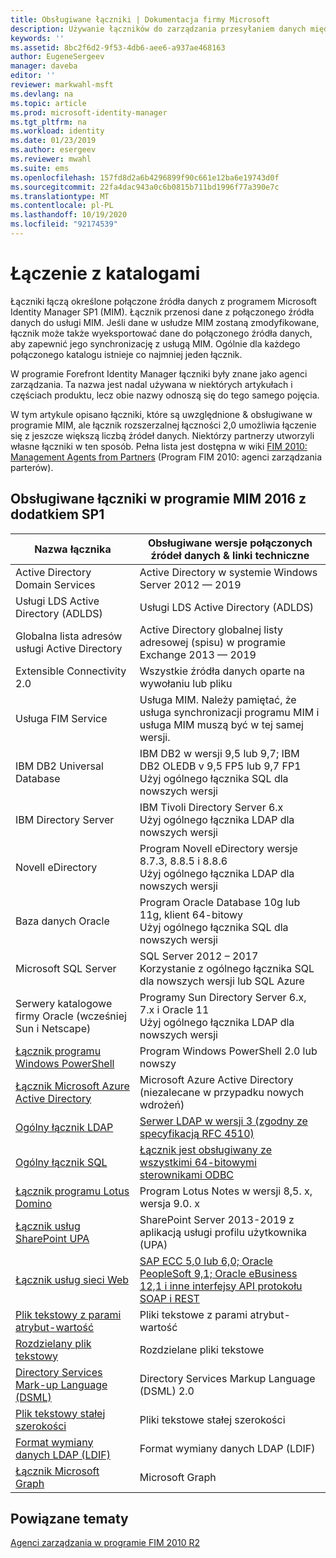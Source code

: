 ```yaml
---
title: Obsługiwane łączniki | Dokumentacja firmy Microsoft
description: Używanie łączników do zarządzania przesyłaniem danych między programem MIM i połączonymi źródłami danych.
keywords: ''
ms.assetid: 8bc2f6d2-9f53-4db6-aee6-a937ae468163
author: EugeneSergeev
manager: daveba
editor: ''
reviewer: markwahl-msft
ms.devlang: na
ms.topic: article
ms.prod: microsoft-identity-manager
ms.tgt_pltfrm: na
ms.workload: identity
ms.date: 01/23/2019
ms.author: esergeev
ms.reviewer: mwahl
ms.suite: ems
ms.openlocfilehash: 157fd8d2a6b4296899f90c661e12ba6e19743d0f
ms.sourcegitcommit: 22fa4dac943a0c6b0815b711bd1996f77a390e7c
ms.translationtype: MT
ms.contentlocale: pl-PL
ms.lasthandoff: 10/19/2020
ms.locfileid: "92174539"
---
```

# <a name="connect-to-your-directories"></a>Łączenie z katalogami

Łączniki łączą określone połączone źródła danych z programem Microsoft Identity Manager SP1 (MIM). Łącznik przenosi dane z połączonego źródła danych do usługi MIM. Jeśli dane w usłudze MIM zostaną zmodyfikowane, łącznik może także wyeksportować dane do połączonego źródła danych, aby zapewnić jego synchronizację z usługą MIM. Ogólnie dla każdego połączonego katalogu istnieje co najmniej jeden łącznik.

W programie Forefront Identity Manager łączniki były znane jako agenci zarządzania. Ta nazwa jest nadal używana w niektórych artykułach i częściach produktu, lecz obie nazwy odnoszą się do tego samego pojęcia.

W tym artykule opisano łączniki, które są uwzględnione & obsługiwane w programie MIM, ale łącznik rozszerzalnej łączności 2,0 umożliwia łączenie się z jeszcze większą liczbą źródeł danych. Niektórzy partnerzy utworzyli własne łączniki w ten sposób. Pełna lista jest dostępna w wiki [FIM 2010: Management Agents from Partners](https://social.technet.microsoft.com/wiki/contents/articles/1589.fim-2010-management-agents-from-partners.aspx) (Program FIM 2010: agenci zarządzania parterów).

## <a name="supported-connectors-in-mim-2016-sp1"></a>Obsługiwane łączniki w programie MIM 2016 z dodatkiem SP1

| Nazwa łącznika | Obsługiwane wersje połączonych źródeł danych & linki techniczne |
| ---- | ----------------------------------------------- |
| Active Directory Domain Services | Active Directory w systemie Windows Server 2012 — 2019 |
| Usługi LDS Active Directory (ADLDS) | Usługi LDS Active Directory (ADLDS) |
| Globalna lista adresów usługi Active Directory | Active Directory globalnej listy adresowej (spisu) w programie Exchange 2013 — 2019 |
| Extensible Connectivity 2.0 | Wszystkie źródła danych oparte na wywołaniu lub pliku |
| Usługa FIM Service | Usługa MIM. Należy pamiętać, że usługa synchronizacji programu MIM i usługa MIM muszą być w tej samej wersji. |
| IBM DB2 Universal Database | IBM DB2 w wersji 9,5 lub 9,7; IBM DB2 OLEDB v 9,5 FP5 lub 9,7 FP1 <br/> Użyj ogólnego łącznika SQL dla nowszych wersji|
| IBM Directory Server | IBM Tivoli Directory Server 6.x <br/> Użyj ogólnego łącznika LDAP dla nowszych wersji|
| Novell eDirectory | Program Novell eDirectory wersje 8.7.3, 8.8.5 i 8.8.6 <br/> Użyj ogólnego łącznika LDAP dla nowszych wersji|
| Baza danych Oracle | Program Oracle Database 10g lub 11g, klient 64-bitowy <br/> Użyj ogólnego łącznika SQL dla nowszych wersji|
| Microsoft SQL Server | SQL Server 2012 – 2017 <br/> Korzystanie z ogólnego łącznika SQL dla nowszych wersji lub SQL Azure|
| Serwery katalogowe firmy Oracle (wcześniej Sun i Netscape) | Programy Sun Directory Server 6.x, 7.x i Oracle 11<br/> Użyj ogólnego łącznika LDAP dla nowszych wersji |
| [Łącznik programu Windows PowerShell](https://msdn.microsoft.com/library/dn640417.aspx) | Program Windows PowerShell 2.0 lub nowszy |
| [Łącznik Microsoft Azure Active Directory](https://msdn.microsoft.com/library/dn511001.aspx) | Microsoft Azure Active Directory (niezalecane w przypadku nowych wdrożeń) |
| [Ogólny łącznik LDAP](https://msdn.microsoft.com/library/dn510997.aspx) | [Serwer LDAP w wersji 3 (zgodny ze specyfikacją RFC 4510)](reference/microsoft-identity-manager-2016-connector-genericldap.md#overview-of-the-generic-ldap-connector) |
| [Ogólny łącznik SQL](reference/microsoft-identity-manager-2016-connector-genericsql.md) | [Łącznik jest obsługiwany ze wszystkimi 64-bitowymi sterownikami ODBC](reference/microsoft-identity-manager-2016-connector-genericsql.md#overview-of-the-generic-sql-connector) |
| [Łącznik programu Lotus Domino](https://msdn.microsoft.com/library/hh859750.aspx) | Program Lotus Notes w wersji 8,5. x, wersja 9.0. x |
| [Łącznik usług SharePoint UPA](https://msdn.microsoft.com/library/dn511003.aspx) | SharePoint Server 2013-2019 z aplikacją usługi profilu użytkownika (UPA) |
| [Łącznik usług sieci Web](https://www.microsoft.com/en-us/download/details.aspx?id=51495) | [SAP ECC 5,0 lub 6,0; Oracle PeopleSoft 9,1; Oracle eBusiness 12,1 i inne interfejsy API protokołu SOAP i REST](https://docs.microsoft.com/microsoft-identity-manager/reference/microsoft-identity-manager-2016-ma-ws) |
| [Plik tekstowy z parami atrybut-wartość](https://technet.microsoft.com/library/cc708644(v=ws.10).aspx) | Pliki tekstowe z parami atrybut-wartość |
| [Rozdzielany plik tekstowy](https://technet.microsoft.com/library/cc720612(v=ws.10).aspx) | Rozdzielane pliki tekstowe |
| [Directory Services Mark-up Language (DSML)](https://technet.microsoft.com/library/cc720660(v=ws.10).aspx) | Directory Services Markup Language (DSML) 2.0 |
| [Plik tekstowy stałej szerokości](https://technet.microsoft.com/library/cc720633(v=ws.10).aspx) | Pliki tekstowe stałej szerokości |
| [Format wymiany danych LDAP (LDIF)](https://technet.microsoft.com/library/cc708662(v=ws.10).aspx) | Format wymiany danych LDAP (LDIF) |
| [Łącznik Microsoft Graph](microsoft-identity-manager-2016-connector-graph.md) | Microsoft Graph |

## <a name="related-topics"></a>Powiązane tematy

[Agenci zarządzania w programie FIM 2010 R2](https://technet.microsoft.com/library/jj133885.aspx)
